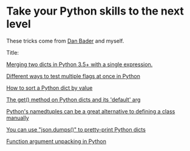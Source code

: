 # Take your Python skills to the next level

These tricks come from <a href="https://dbader.org/">Dan Bader</a> and myself.

Title:

<a href="https://github.com/HuberTRoy/pythonTricks/blob/master/tricks/merge_two_dicts.py">Merging two dicts in Python 3.5+ with a single expression. </a>

<a href="https://github.com/HuberTRoy/pythonTricks/blob/master/tricks/test_multiple_flags_at_once.py">Different ways to test multiple flags at once in Python</a>

<a href="https://github.com/HuberTRoy/pythonTricks/blob/master/tricks/sort_dict_by_value.py">How to sort a Python dict by value</a>

<a href="https://github.com/HuberTRoy/pythonTricks/blob/master/tricks/get_on_dict_and_its_default.py">The get() method on Python dicts and its 'default' arg</a>

<a href="https://github.com/HuberTRoy/pythonTricks/blob/master/tricks/define_a_class_manually_by_namedtuple.py">Python's namedtuples can be a great alternative to defining a class manually</a>

<a href="https://github.com/HuberTRoy/pythonTricks/blob/master/tricks/use_json_pretty_print_dict.py">You can use "json.dumps()" to pretty-print Python dicts</a>

<a href="https://github.com/HuberTRoy/pythonTricks/blob/master/tricks/unpack_function_argument.py">Function argument unpacking in Python</a>